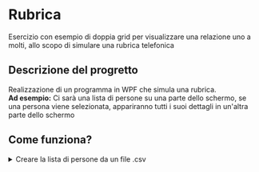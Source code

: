 # Rubrica
Esercizio con esempio di doppia grid per visualizzare una relazione uno a molti, allo scopo di simulare una rubrica telefonica
## Descrizione del progretto
Realizzazione di un programma in WPF che simula una rubrica. <br>
**Ad esempio:**
Ci sarà una lista di persone su una parte dello schermo, se una persona viene selezionata, appariranno tutti i suoi dettagli in un'altra parte dello schermo


## Come funziona?
  
<details>
<summary>Creare la lista di persone da un file .csv </summary>

```c#
    private void Window_Loaded(object sender, RoutedEventArgs e)
    {
        try
        {   //leggi persone
            StreamReader fin = new StreamReader("Persone.csv");
            fin.ReadLine();
    
            Persone = new List<Persona>();
            while (!fin.EndOfStream)
            {
                //semplifica in persone.Add(new Persona(fin.ReadLine()));
                string riga = fin.ReadLine();
                Persona p = new Persona(riga);
                Persone.Add(p);
            }
    
            dgPersone.ItemsSource = Persone;
            fin.Close();
        }
        catch (Exception ex)
        {
            MessageBox.Show(ex.Message);
        }
    }
```

Questo codice serve a prendere elementi da un file chiamato "Persone.csv" leggendo ogni riga con lo StreamReader e assegnare il suo valore a una persona, che viene aggiunta a una lista che viene usata come ItemsSource di un dataGrid
</details>

